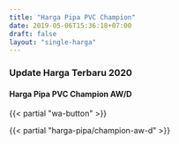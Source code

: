 ```yaml
---
title: "Harga Pipa PVC Champion"
date: 2019-05-06T15:36:18+07:00
draft: false
layout: "single-harga"
---
```


### Update Harga Terbaru 2020

#### Harga Pipa PVC Champion AW/D

{{< partial "wa-button" >}}

{{< partial "harga-pipa/champion-aw-d" >}}
